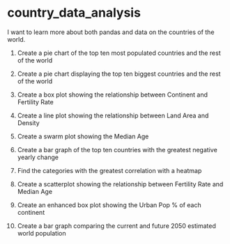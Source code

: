 # country_data_analysis
I want to learn more about both pandas and data on the countries of the world.

1. Create a pie chart of the top ten most populated countries and the rest of the world

2. Create a pie chart displaying the top ten biggest countries and the rest of the world

3. Create a box plot showing the relationship between Continent and Fertility Rate

4. Create a line plot showing the relationship between Land Area and Density

5. Create a swarm plot showing the Median Age

6. Create a bar graph of the top ten countries with the greatest negative yearly change

7. Find the categories with the greatest correlation with a heatmap

8. Create a scatterplot showing the relationship between Fertility Rate and Median Age

9. Create an enhanced box plot showing the Urban Pop % of each continent

10. Create a bar graph comparing the current and future 2050 estimated world population